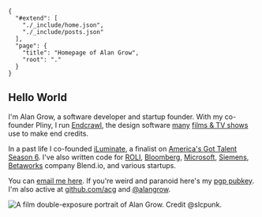 
    {
      "#extend": [
        "./_include/home.json",
        "./_include/posts.json"
      ],
      "page": {
        "title": "Homepage of Alan Grow",
        "root": "."
      }
    }

## Hello World

I'm Alan Grow, a software developer and startup founder. With my co-founder Pliny, I run [Endcrawl](https://endcrawl.com/), the design software [many](https://x.com/alangrow/status/1870344485089222998/photo/1) [films & TV shows](https://pro.imdb.com/company/co0446605/filmography/?ref_=co_ov_all_credits) use to make end credits.

In a past life I co-founded [iLuminate](https://www.iluminate.com/), a finalist on [America's Got Talent Season 6](https://en.wikipedia.org/wiki/America%27s_Got_Talent_season_6#Grand-final_(September_13)). I've also written code for [ROLI](https://roli.com/), [Bloomberg](https://www.bloomberg.com/professional/products/bloomberg-terminal/), [Microsoft](https://www.microsoft.com/en-us/windows?r=1), [Siemens](https://www.siemens.com/global/en.html), [Betaworks](https://www.microsoft.com/en-us/windows?r=1) company Blend.io, and various startups.

You can [email me here](mailto:alangrow+nospam@gmail.com). If you're weird and paranoid here's my [pgp pubkey](./alangrow.asc). I'm also active at [github.com/acg](https://github.com/acg) and [@alangrow](https://x.com/alangrow).

![A film double-exposure portrait of Alan Grow. Credit @slcpunk.](./images/alan-lights-1024.jpg)

